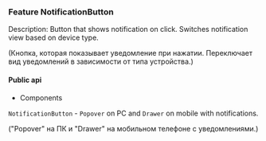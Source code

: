 ### Feature NotificationButton

Description: Button that shows notification on click. Switches notification view based on device type.

(Кнопка, которая показывает уведомление при нажатии. Переключает вид уведомлений в зависимости от типа устройства.)

#### Public api

- Components

`NotificationButton` - `Popover` on PC and `Drawer` on mobile with notifications.

("Popover" на ПК и "Drawer" на мобильном телефоне с уведомлениями.)
